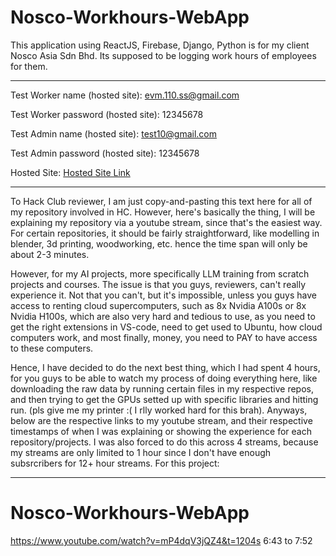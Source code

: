 # Nosco-Workhours-WebApp
This application using ReactJS, Firebase, Django, Python is for my client Nosco Asia Sdn Bhd. Its supposed to be logging work hours of employees for them. 

---

Test Worker name (hosted site): evm.110.ss@gmail.com

Test Worker password (hosted site): 12345678

Test Admin name (hosted site): test10@gmail.com

Test Admin password (hosted site): 12345678

Hosted Site: [Hosted Site Link](https://nosco-app-b5be4.web.app/)

---

To Hack Club reviewer, I am just copy-and-pasting this text here for all of my repository involved in HC. However, here's basically the thing, I will be explaining my repository via a youtube stream, since that's the easiest way. For certain repositories, it should be fairly straightforward, like modelling in blender, 3d printing, woodworking, etc. hence the time span will only be about 2-3 minutes.

However, for my AI projects, more specifically LLM training from scratch projects and courses. The issue is that you guys, reviewers, can't really experience it. Not that you can't, but it's impossible, unless you guys have access to renting cloud supercomputers, such as 8x Nvidia A100s or 8x Nvidia H100s, which are also very hard and tedious to use, as you need to get the right extensions in VS-code, need to get used to Ubuntu, how cloud computers work, and most finally, money, you need to PAY to have access to these computers.

Hence, I have decided to do the next best thing, which I had spent 4 hours, for you guys to be able to watch my process of doing everything here, like downloading the raw data by running certain files in my respective repos, and then trying to get the GPUs setted up with specific libraries and hitting run. (pls give me my printer :( I rlly worked hard for this brah). Anyways, below are the respective links to my youtube stream, and their respective timestamps of when I was explaining or showing the experience for each repository/projects. I was also forced to do this across 4 streams, because my streams are only limited to 1 hour since I don't have enough  subsrcribers for 12+ hour streams. For this project: 

---

# Nosco-Workhours-WebApp
https://www.youtube.com/watch?v=mP4dqV3jQZ4&t=1204s
6:43 to 7:52
